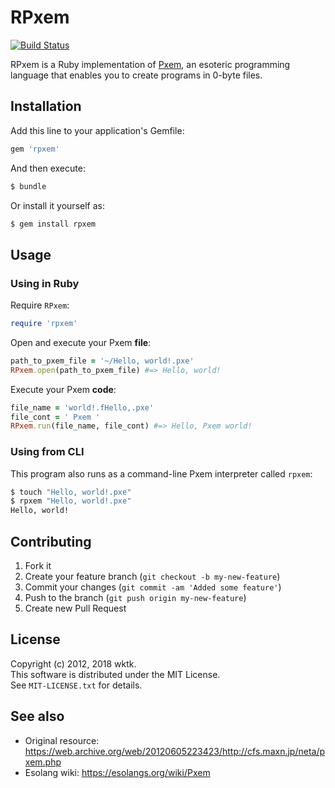 # RPxem

[![Build Status](https://travis-ci.org/wktk/rpxem.svg?branch=master)](https://travis-ci.org/wktk/rpxem)

RPxem is a Ruby implementation of [Pxem], an esoteric programming language that
enables you to create programs in 0-byte files.

[Pxem]: https://web.archive.org/web/20120605223423/http://cfs.maxn.jp/neta/pxem.php

## Installation

Add this line to your application's Gemfile:

```ruby
gem 'rpxem'
```

And then execute:

```bash
$ bundle
```

Or install it yourself as:

```bash
$ gem install rpxem
```

## Usage

### Using in Ruby

Require `RPxem`:

```ruby
require 'rpxem'
```

Open and execute your Pxem **file**:

```ruby
path_to_pxem_file = '~/Hello, world!.pxe'
RPxem.open(path_to_pxem_file) #=> Hello, world!
```

Execute your Pxem **code**:

```ruby
file_name = 'world!.fHello,.pxe'
file_cont = ' Pxem '
RPxem.run(file_name, file_cont) #=> Hello, Pxem world!
```

### Using from CLI

This program also runs as a command-line Pxem interpreter called `rpxem`:

```bash
$ touch "Hello, world!.pxe"
$ rpxem "Hello, world!.pxe"
Hello, world!
```

## Contributing

1. Fork it
2. Create your feature branch (`git checkout -b my-new-feature`)
3. Commit your changes (`git commit -am 'Added some feature'`)
4. Push to the branch (`git push origin my-new-feature`)
5. Create new Pull Request

## License

Copyright (c) 2012, 2018 wktk.  
This software is distributed under the MIT License.  
See `MIT-LICENSE.txt` for details.


## See also

- Original resource: https://web.archive.org/web/20120605223423/http://cfs.maxn.jp/neta/pxem.php
- Esolang wiki: https://esolangs.org/wiki/Pxem

